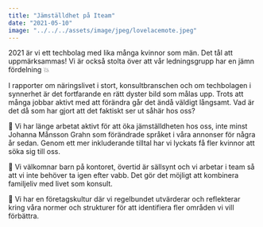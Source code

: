 ```yaml
---
title: "Jämställdhet på Iteam"
date: "2021-05-10"
image: "../../../assets/image/jpeg/lovelacemote.jpeg"
---
```


2021 är vi ett techbolag med lika många kvinnor som män. Det tål att uppmärksammas! Vi är också stolta över att vår ledningsgrupp har en jämn fördelning 💥

I rapporter om näringslivet i stort, konsultbranschen och om techbolagen i synnerhet är det fortfarande en rätt dyster bild som målas upp. Trots att många jobbar aktivt med att förändra går det ändå väldigt långsamt. Vad är det då som har gjort att det faktiskt ser ut såhär hos oss?

📃 Vi har länge arbetat aktivt för att öka jämställdheten hos oss, inte minst Johanna Månsson Grahn som förändrade språket i våra annonser för några år sedan. Genom ett mer inkluderande tilltal har vi lyckats få fler kvinnor att söka sig till oss.

🚸 Vi välkomnar barn på kontoret, övertid är sällsynt och vi arbetar i team så att vi inte behöver ta igen efter vabb. Det gör det möjligt att kombinera familjeliv med livet som konsult.

🤔 Vi har en företagskultur där vi regelbundet utvärderar och reflekterar kring våra normer och strukturer för att identifiera fler områden vi vill förbättra.
